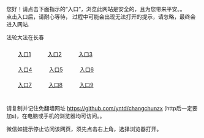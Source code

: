 您好！请点击下面指示的“入口”，浏览此网站是安全的，且为您带来平安。。 <br/>
点击入口后，请耐心等待， 过程中可能会出现无法打开的提示，请忽略，最终会进入网站. </br>

法轮大法在长春<br/>
<div style="padding:10px"><a style="margin:20px" target="_blank" href="https://ddho6jn97c5ni.cloudfront.net/2Qpsp?kgbnm" id="ccLink1" rel="nofollow">入口1</a> <a target="_blank" style="margin:20px" href="https://d24f9j61b2l365.cloudfront.net/2Qpsp?lqmqwyjv" id="ccLink2" rel="nofollow">入口2</a> <a style="margin:20px" target="_blank" href="https://d3i7ieh8io2m9.cloudfront.net/2Qpsp?ffqzbudi" id="ccLink3" rel="nofollow">入口3</a></div>

<div style="padding:10px" ><a style="margin:20px" target="_blank" href="https://ddho6jn97c5ni.cloudfront.net/2Qpsp?kgbnm" id="ccLink4" rel="nofollow">入口4</a> <a style="margin:20px" href="https://d24f9j61b2l365.cloudfront.net/2Qpsp?lqmqwyjv" target="_blank" id="ccLink5" rel="nofollow">入口5</a> <a style="margin:20px" href="https://d3i7ieh8io2m9.cloudfront.net/2Qpsp?ffqzbudi" target="_blank" id="ccLink6" rel="nofollow">入口6</a></div>

<div style="padding:10px"><a style="margin:20px" target="_blank" href="https://ddho6jn97c5ni.cloudfront.net/2Qpsp?kgbnm" id="ccLink7" rel="nofollow">入口7</a> <a style="margin:20px" href="https://d24f9j61b2l365.cloudfront.net/2Qpsp?lqmqwyjv" target="_blank" id="ccLink8" rel="nofollow">入口8</a> <a style="margin:20px" target="_blank" href="https://d3i7ieh8io2m9.cloudfront.net/2Qpsp?ffqzbudi" id="ccLink9" rel="nofollow">入口9</a></div>

<br/>



请复制并记住免翻墙网址 https://github.com/yntd/changchunzx (http后一定要加s)，在电脑或手机的浏览器均可访问。。<br/>

微信如提示停止访问该网页，须先点击右上角，选择浏览器打开。
